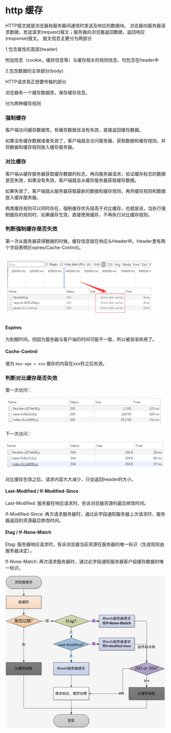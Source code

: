 # http 缓存

HTTP报文就是浏览器和服务器间通信时发送及响应的数据块。
浏览器向服务器请求数据，发送请求(request)报文；服务器向浏览器返回数据，返回响应(response)报文。
报文信息主要分为两部分

1.包含属性的首部(header)

附加信息（cookie，缓存信息等）与缓存相关的规则信息，均包含在header中

2.包含数据的主体部分(body)

HTTP请求真正想要传输的部分

浏览器有一个缓存数据库，保存缓存信息。

分为两种缓存规则

### 强制缓存

客户端访问缓存数据库，有缓存数据且没有失效，直接返回缓存数据。

如果没有缓存数据或者失效了，客户端就会访问服务器，获取数据和缓存规则，并将数据和缓存规则放入缓存服务器。

### 对比缓存

客户端从缓存服务器获取缓存数据的标志，再向服务器请求，验证缓存标志的数据是否失效，如果没有失效，客户端就会从缓存服务器获取缓存数据。

如果失效了，客户端就从服务器获取最新的数据和缓存规则，再将缓存规则和数据放入缓存服务器。

两类缓存规则可以同时存在，强制缓存优先级高于对比缓存，也就是说，当执行强制缓存的规则时，如果缓存生效，直接使用缓存，不再执行对比缓存规则。

### 判断强制缓存是否失效

第一次从服务器获得数据的时候，缓存信息就在响应头Header中。Header里有两个字段表明(Expires/Cache-Control)。

![img](../img/2018052201.png)

#### Expires

为到期时间，但因为服务器与客户端的时间可能不一致，所以被渐渐弃用了。

#### Cache-Control

值为 `max-age = xxx` 缓存的内容在xxx秒之后失效。

### 判断对比缓存是否失效

第一次访问：

![img](../img/2018052202.png)

下一次访问：

![img](../img/2018052203.png)

对比缓存生效之后，请求内容大大减少，只会返回header的大小。


#### Last-Modified  /  If-Modified-Since

Last-Modified: 服务器在响应请求时，告诉浏览器资源的最后修改时间。

If-Modified-Since: 再次请求服务器时，通过此字段通知服务器上次请求时，服务器返回的资源最后修改时间。

#### Etag  /  If-None-Match

Etag: 服务器响应请求时，告诉浏览器当前资源在服务器的唯一标识（生成规则由服务器决定）。

If-None-Match: 再次请求服务器时，通过此字段通知服务器客户段缓存数据的唯一标识。

![img](../img/2018052204.png)



